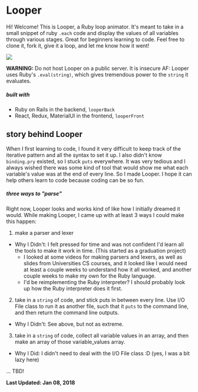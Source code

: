# Looper

Hi! Welcome! This is Looper, a Ruby loop animator.  It's meant to take in a small snippet of ruby `.each` code and display the values of all variables through various stages.  Great for beginners learning to code.  Feel free to clone it, fork it, give it a loop, and let me know how it went!  

![](http://g.recordit.co/uIEQLjf9Ck.gif)

**WARNING:** Do not host Looper on a public server.  It is insecure AF: Looper uses Ruby's `.eval(string)`, which gives tremendous power to the `string` it evaluates.


##### built with
- Ruby on Rails in the backend, `looperBack`
- React, Redux, MaterialUI in the frontend, `looperFront`

## story behind Looper
When I first learning to code, I found it very difficult to keep track of the iterative pattern and all the syntax to set it up.  I also didn't know `binding.pry` existed, so I stuck `puts` everywhere.  It was very tedious and I always wished there was some kind of tool that would show me what each variable's value was at the end of every line.  So I made Looper.  I hope it can help others learn to code because coding can be so fun.

##### three ways to "parse"
Right now, Looper looks and works kind of like how I initially dreamed it would.  While making Looper, I came up with at least 3 ways I could make this happen:

1. make a parser and lexer
  - Why I Didn't: I felt pressed for time and was not confident I'd learn all the tools to make it work in time.  (This started as a graduation project)
    - I looked at some videos for making parsers and lexers, as well as slides from Universities CS courses, and it looked like I would need at least a couple weeks to understand how it all worked, and another couple weeks to make my own for the Ruby language.  
    - I'd be reimplementing the Ruby interpreter? I should probably look up how the Ruby interpreter does it first.


2. take in a `string` of code, and stick puts in between every line.  Use I/O File class to run it as another file, such that it `puts` to the command line, and then return the command line outputs.
  - Why I Didn't: See above, but not as extreme.


3. take in a `string` of code, collect all variable values in an array, and then make an array of those variable_values array.
  - Why I Did: I didn't need to deal with the I/O File class :D (yes, I was a bit lazy here)

... TBD!

**Last Updated: Jan 08, 2018**


<!-- ##### design decisions
- Ruby on Rails in the backend does most of the work
  - single endpoint: `POST` /code_bits
    - accept variable declaration
    - accept `.each` parts: collection, element, block
  - returns an array of states
    - as string, for easy frontend rendering
  - misc.
    - CodeBits instance `belongs to` a collection, aka a Variable instance
    - CodeBits displays a
- React in the frontend to display -->
